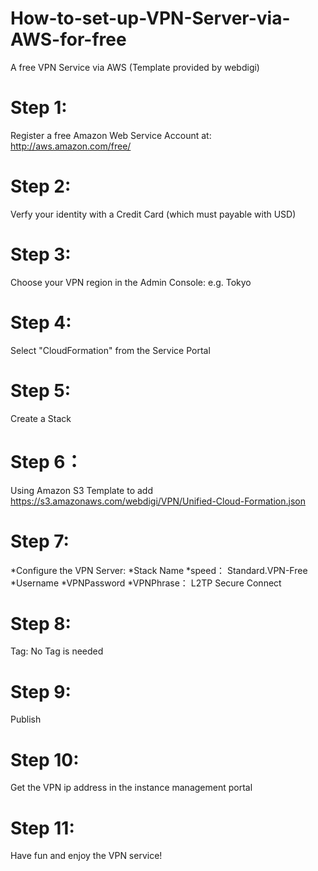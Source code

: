 # How-to-set-up-VPN-Server-via-AWS-for-free
A free VPN Service via AWS (Template provided by webdigi)
# Step 1: 
Register a free Amazon Web Service Account at: http://aws.amazon.com/free/
# Step 2: 
Verfy your identity with a Credit Card (which must payable with USD)
# Step 3:
Choose your VPN region in the Admin Console: e.g. Tokyo
# Step 4: 
Select "CloudFormation" from the Service Portal
# Step 5:
Create a Stack 
# Step 6：
Using Amazon S3 Template to add https://s3.amazonaws.com/webdigi/VPN/Unified-Cloud-Formation.json
# Step 7:
*Configure the VPN Server:
*Stack Name
*speed： Standard.VPN-Free
*Username
*VPNPassword
*VPNPhrase： L2TP Secure Connect
# Step 8: 
Tag: No Tag is needed
# Step 9: 
Publish
# Step 10: 
Get the VPN ip address in the instance management portal
# Step 11: 
Have fun and enjoy the VPN service!
